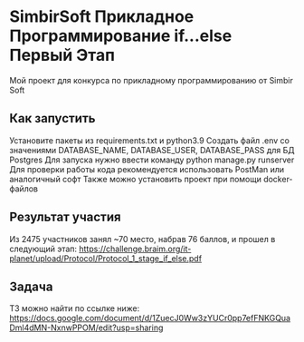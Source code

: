 # SimbirSoft Прикладное Программирование if...else Первый Этап

Мой проект для конкурса по прикладному программированию от Simbir Soft 

## Как запустить

Установите пакеты из requirements.txt и python3.9
Создать файл .env со значениями DATABASE_NAME, DATABASE_USER, DATABASE_PASS для БД Postgres
Для запуска нужно ввести команду python manage.py runserver
Для проверки работы кода рекомендуется использовать PostMan или аналогичный софт
Также можно установить проект при помощи docker-файлов

## Результат участия

Из 2475 участников занял ~70 место, набрав 76 баллов, и прошел в следующий этап: 
https://challenge.braim.org/it-planet/upload/Protocol/Protocol_1_stage_if_else.pdf

## Задача

ТЗ можно найти по ссылке ниже:
https://docs.google.com/document/d/1ZuecJ0Ww3zYUCr0pp7efFNKGQuaDml4dMN-NxnwPPOM/edit?usp=sharing
